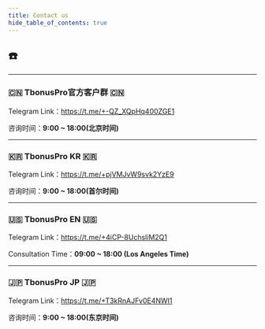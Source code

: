 ```yaml
---
title: Contact us
hide_table_of_contents: true
---
```


## ☎️

---

### 🇨🇳 TbonusPro官方客户群 🇨🇳

Telegram Link：https://t.me/+-QZ_XQpHq400ZGE1

咨询时间：**9:00 ~ 18:00(北京时间)**

---

### 🇰🇷 TbonusPro KR 🇰🇷

Telegram Link：https://t.me/+pjVMJvW9svk2YzE9

咨询时间：**9:00 ~ 18:00(首尔时间)**

---

### 🇺🇸 TbonusPro EN 🇺🇸

Telegram Link：https://t.me/+4iCP-8UchsliM2Q1

Consultation Time：**09:00 ~ 18:00 (Los Angeles Time)**

---

### 🇯🇵 TbonusPro JP 🇯🇵

Telegram Link：https://t.me/+T3kRnAJFv0E4NWI1

咨询时间：**9:00 ~ 18:00(东京时间)**

